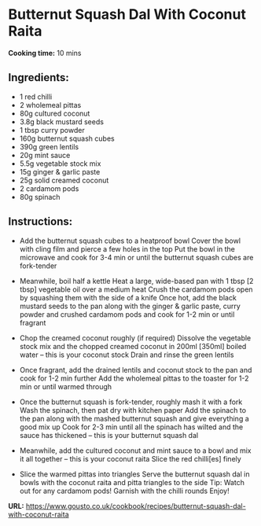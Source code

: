 # Butternut Squash Dal With Coconut Raita

**Cooking time:** 10 mins

## Ingredients:

- 1 red chilli
- 2 wholemeal pittas
- 80g cultured coconut
- 3.8g black mustard seeds
- 1 tbsp curry powder
- 160g butternut squash cubes
- 390g green lentils
- 20g mint sauce
- 5.5g vegetable stock mix
- 15g ginger & garlic paste
- 25g solid creamed coconut
- 2 cardamom pods
- 80g spinach

## Instructions:

- Add the butternut squash cubes to a heatproof bowl
  Cover the bowl with cling film and pierce a few holes in the top
  Put the bowl in the microwave and cook for 3-4 min or until the butternut squash cubes are fork-tender

- Meanwhile, boil half a kettle
  Heat a large, wide-based pan with 1 tbsp [2 tbsp] vegetable oil over a medium heat
  Crush the cardamom pods open by squashing them with the side of a knife
  Once hot, add the black mustard seeds to the pan along with the ginger & garlic paste, curry powder and crushed cardamom pods and cook for 1-2 min or until fragrant

- Chop the creamed coconut roughly (if required)
  Dissolve the vegetable stock mix and the chopped creamed coconut in 200ml [350ml] boiled water – this is your coconut stock
  Drain and rinse the green lentils

- Once fragrant, add the drained lentils and coconut stock to the pan and cook for 1-2 min further
  Add the wholemeal pittas to the toaster for 1-2 min or until warmed through

- Once the butternut squash is fork-tender, roughly mash it with a fork
  Wash the spinach, then pat dry with kitchen paper
  Add the spinach to the pan along with the mashed butternut squash and give everything a good mix up
  Cook for 2-3 min until all the spinach has wilted and the sauce has thickened – this is your butternut squash dal

- Meanwhile, add the cultured coconut and mint sauce to a bowl and mix it all together – this is your coconut raita
  Slice the red chilli[es] finely

- Slice the warmed pittas into triangles
  Serve the butternut squash dal in bowls with the coconut raita and pitta triangles to the side
  Tip: Watch out for any cardamom pods!
  Garnish with the chilli rounds
  Enjoy!

**URL:** https://www.gousto.co.uk/cookbook/recipes/butternut-squash-dal-with-coconut-raita
